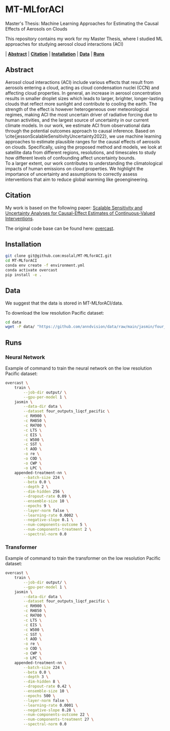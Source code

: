 # MT-MLforACI
Master's Thesis: Machine Learning Approaches for Estimating the Causal Effects of Aerosols on Clouds

This repository contains my work for my Master Thesis, where I studied ML approaches for studying aerosol cloud interactions (ACI)

| **[Abstract](#abstract)**
| **[Citation](#citation)**
| **[Installation](#installation)**
| **[Data](#data)**
| **[Runs](#runs)**

## Abstract

Aerosol cloud interactions (ACI) include various effects that result from aerosols entering a cloud, acting as cloud condensation nuclei (CCN) and affecting cloud properties.
In general, an increase in aerosol concentration results in smaller droplet sizes which leads to larger, brighter, longer-lasting clouds that reflect more sunlight and contribute to cooling the earth. 
The strength of the effect is however heterogeneous over meteorological regimes, making ACI the most uncertain driver of radiative forcing due to human activities, and the largest source of uncertainty in our current climate models. 
In our work, we estimate ACI from observational data through the potential outcomes approach to causal inference. 
Based on \cite{jessonScalableSensitivityUncertainty2022}, we use machine learning approaches to estimate plausible ranges for the causal effects of aerosols on clouds. 
Specifically, using the proposed method and models, we look at satellite data from different regions, resolutions, and timescales to study how different levels of confounding affect uncertainty bounds.  
To a larger extent, our work contributes to understanding the climatological impacts of human emissions on cloud properties. 
We highlight the importance of uncertainty and assumptions to correctly assess interventions that aim to reduce global warming like geoengineering.

## Citation

My work is based on the following paper: [Scalable Sensitivity and Uncertainty Analyses for Causal-Effect Estimates of Continuous-Valued Interventions](https://arxiv.org/abs/2204.10022). 

The original code base can be found here: [overcast](https://github.com/anndvision/overcast). 

## Installation

```.sh
git clone git@github.com:msolal/MT-MLforACI.git
cd MT-MLforACI
conda env create -f environment.yml
conda activate overcast
pip install -e .
```

## Data

We suggest that the data is stored in MT-MLforACI/data.

To download the low resolution Pacific dataset:

```.sh
cd data
wget -P data/ "https://github.com/anndvision/data/raw/main/jasmin/four_outputs_liqcf_pacific.csv"
```

## Runs

### Neural Network 

Example of command to train the neural network on the low resolution Pacific dataset:

```.sh
overcast \
    train \
        --job-dir output/ \
        --gpu-per-model 1 \
    jasmin \
        --data-dir data \
        --dataset four_outputs_liqcf_pacific \
        -c RH900 \
        -c RH850 \
        -c RH700 \
        -c LTS \
        -c EIS \
        -c W500 \
        -c SST \
        -t AOD \
        -o re \
        -o COD \
        -o CWP \
        -o LPC \
    appended-treatment-nn \
        --batch-size 224 \
        --beta 0.0 \
        --depth 2 \
        --dim-hidden 256 \
        --dropout-rate 0.09 \
        --ensemble-size 10 \
        --epochs 9 \
        --layer-norm false \
        --learning-rate 0.0002 \
        --negative-slope 0.1 \
        --num-components-outcome 5 \
        --num-components-treatment 2 \
        --spectral-norm 0.0
```

### Transformer 

Example of command to train the transformer on the low resolution Pacific dataset:

```.sh
overcast \
    train \
        --job-dir output/ \
        --gpu-per-model 1 \
    jasmin \
        --data-dir data \
        --dataset four_outputs_liqcf_pacific \
        -c RH900 \
        -c RH850 \
        -c RH700 \
        -c LTS \
        -c EIS \
        -c W500 \
        -c SST \
        -t AOD \
        -o re \
        -o COD \
        -o CWP \
        -o LPC \
    appended-treatment-nn \
        --batch-size 224 \
        --beta 0.0 \
        --depth 3 \
        --dim-hidden 8 \
        --dropout-rate 0.42 \
        --ensemble-size 10 \
        --epochs 500 \
        --layer-norm false \
        --learning-rate 0.0001 \
        --negative-slope 0.28 \
        --num-components-outcome 22 \
        --num-components-treatment 27 \
        --spectral-norm 0.0
```
